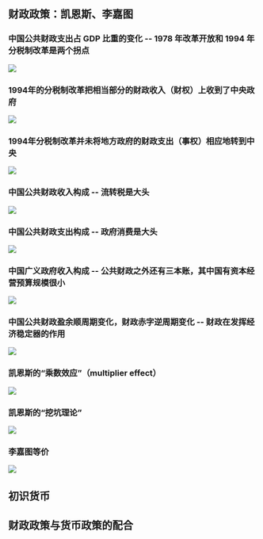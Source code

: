
## 财政政策：凯恩斯、李嘉图

### 中国公共财政支出占 GDP 比重的变化 -- 1978 年改革开放和 1994 年分税制改革是两个拐点

![](./assets/98f9e6a94a8505deeed2ea756f6bb8ae_MD5.jpeg)

### 1994年的分税制改革把相当部分的财政收入（财权）上收到了中央政府

![](./assets/53d0b618b08bd15273dbf5f2d03b9d10_MD5.jpeg)

### 1994年分税制改革并未将地方政府的财政支出（事权）相应地转到中央

![](./assets/d95c2199f9d0a6b5f57d0e7a306d588f_MD5.jpeg)

### 中国公共财政收入构成 -- 流转税是大头

![](./assets/041356b6e05d5a287aa12e816c57b43b_MD5.jpeg)

### 中国公共财政支出构成 -- 政府消费是大头

![](./assets/ebd4e3065bc5d62ed5914090503d9225_MD5.jpeg)

### 中国广义政府收入构成 -- 公共财政之外还有三本账，其中国有资本经营预算规模很小

![](./assets/0c52d71422f6f6aa6af872598f0096c8_MD5.jpeg)

### 中国公共财政盈余顺周期变化，财政赤字逆周期变化 -- 财政在发挥经济稳定器的作用

![](./assets/e5fd983628371ae925a6c6fb0ecbd414_MD5.jpeg)

### 凯恩斯的“乘数效应”（multiplier effect）

![](./assets/af835b7a4db99dfe5ecdf7e98a3d0b3c_MD5.jpeg)

### 凯恩斯的“挖坑理论”

![](./assets/b875b48c2dc7fbd0ebda166b49cc39e5_MD5.jpeg)

### 李嘉图等价

![](./assets/7e838632037d7214b2f831ad79c06451_MD5.jpeg)






## 初识货币

## 财政政策与货币政策的配合










